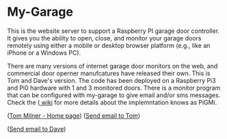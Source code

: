 # My-Garage

This is the website server to support a Raspberry PI garage door controller.
It gives you the ability to open, close, and monitor your garage doors remotely
using either a mobile or desktop browser platform (e.g., like an iPhone or 
a Windows PC).

There are many versions of internet garage door monitors on the web, and commercial door operner manufcatures have released their own. This is Tom and Dave's version. The code has been deployed on a Raspberry Pi3 and Pi0 hardware with 1 and 3 monitored doors. There is a monitor program that can be configured with my-garage to give email and/or sms messages. Check the  (<a href="https://github.com/robboz4/My-Garage/wiki"> wiki</a> for more details about the implemntation knows as PiGMi.



(<a title="Home Page" href="http://tommilner.org/">Tom Milner - Home page</a>) 
(<a title="Send an Email" href="mailto:Tom Milner <tomkmilner@gmail.com>">Send email to Tom</a>)

(<a title="Send an Email" href="mailto:Dave Robinson <robboz4@gmail.com>">Send email to Dave</a>)
